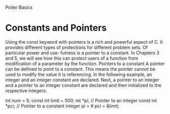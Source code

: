 Poiter Basics
# Constants and Pointers
Using the const keyword with pointers is a rich and powerful aspect of C. It provides
different types of protections for different problem sets. Of particular power and use‐
fulness is a pointer to a constant. In Chapters 3 and 5, we will see how this can protect
users of a function from modification of a parameter by the function.
Pointers to a constant
A pointer can be defined to point to a constant. This means the pointer cannot be used
to modify the value it is referencing. In the following example, an integer and an integer
constant are declared. Next, a pointer to an integer and a pointer to an integer constant
are declared and then initialized to the respective integers:

 int num = 5;
 const int limit = 500;
 int *pi; // Pointer to an integer
 const int *pci; // Pointer to a constant integer
 pi = &num;
 pci = &limit;